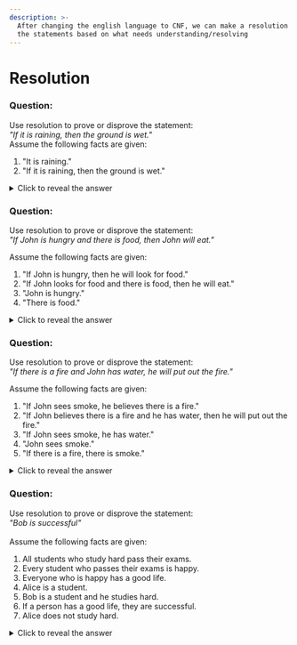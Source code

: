 ```yaml
---
description: >-
  After changing the english language to CNF, we can make a resolution using all
  the statements based on what needs understanding/resolving
---
```


# Resolution

### Question:

Use resolution to prove or disprove the statement:\
_"If it is raining, then the ground is wet."_\
Assume the following facts are given:

1. "It is raining."
2. "If it is raining, then the ground is wet."

<details>

<summary>Click to reveal the answer</summary>

#### Answer:

1. **Convert each statement into First-Order Logic (FOL)**:
   * Fact 1: Raining
   * Fact 2: Raining → Wet(Ground)
2. **Convert Fact 2 into CNF**:
   * Raining → Wet(Ground) becomes ¬Raining ∨ Wet(Ground)
3. **Set up the resolution**:
   * We have:
     * Clause 1: Raining
     * Clause 2: ¬Raining ∨ Wet(Ground)
4. **Apply resolution**:
   * Since we have Raining and ¬Raining ∨ Wet(Ground), we can resolve these clauses by removing Raining:
     * This gives us Wet(Ground).
5. **Conclusion**:
   * The resolution result is Wet(Ground), meaning we have proven that if it is raining, then the ground is indeed wet based on the given facts.

</details>

### Question:

Use resolution to prove or disprove the statement:\
_"If John is hungry and there is food, then John will eat."_

Assume the following facts are given:

1. "If John is hungry, then he will look for food."
2. "If John looks for food and there is food, then he will eat."
3. "John is hungry."
4. "There is food."

<details>

<summary>Click to reveal the answer</summary>

#### Answer:

1. **Convert each statement into First-Order Logic (FOL)**:
   * Fact 1: Hungry(John) → LookForFood(John)
   * Fact 2: LookForFood(John) ∧ Food → Eat(John)
   * Fact 3: Hungry(John)
   * Fact 4: Food
2. **Convert each statement into CNF**:
   * Fact 1 (Hungry(John) → LookForFood(John)): ¬Hungry(John) ∨ LookForFood(John)
   * Fact 2 (LookForFood(John) ∧ Food → Eat(John)): ¬LookForFood(John) ∨ ¬Food ∨ Eat(John)
   * Fact 3 (John is hungry): Hungry(John)
   * Fact 4 (There is food): Food
3. **Set up the resolution process**:
   * We have the following clauses:
     * Clause 1: ¬Hungry(John) ∨ LookForFood(John)
     * Clause 2: ¬LookForFood(John) ∨ ¬Food ∨ Eat(John)
     * Clause 3: Hungry(John)
     * Clause 4: Food
4. **Apply resolution steps**:
   * Step 1: Resolve Clause 1 (¬Hungry(John) ∨ LookForFood(John)) with Clause 3 (Hungry(John)):
     * This gives LookForFood(John).
   * Step 2: Resolve the result (LookForFood(John)) with Clause 2 (¬LookForFood(John) ∨ ¬Food ∨ Eat(John)):
     * This gives ¬Food ∨ Eat(John).
   * Step 3: Resolve the result (¬Food ∨ Eat(John)) with Clause 4 (Food):
     * This gives Eat(John).
5. **Conclusion**:
   * The resolution process yields Eat(John), meaning we have proven that if John is hungry and there is food, then John will eat.

</details>

### Question:

Use resolution to prove or disprove the statement:\
_"If there is a fire and John has water, he will put out the fire."_

Assume the following facts are given:

1. "If John sees smoke, he believes there is a fire."
2. "If John believes there is a fire and he has water, then he will put out the fire."
3. "If John sees smoke, he has water."
4. "John sees smoke."
5. "If there is a fire, there is smoke."

<details>

<summary>Click to reveal the answer</summary>

#### Answer:

1. **Convert each statement into First-Order Logic (FOL)**:
   * Fact 1: SeesSmoke(John) → BelievesFire(John)
   * Fact 2: BelievesFire(John) ∧ HasWater(John) → PutOutFire(John)
   * Fact 3: SeesSmoke(John) → HasWater(John)
   * Fact 4: SeesSmoke(John)
   * Fact 5: Fire → Smoke
2. **Convert each statement into CNF**:
   * Fact 1 (SeesSmoke(John) → BelievesFire(John)): ¬SeesSmoke(John) ∨ BelievesFire(John)
   * Fact 2 (BelievesFire(John) ∧ HasWater(John) → PutOutFire(John)): ¬BelievesFire(John) ∨ ¬HasWater(John) ∨ PutOutFire(John)
   * Fact 3 (SeesSmoke(John) → HasWater(John)): ¬SeesSmoke(John) ∨ HasWater(John)
   * Fact 4 (John sees smoke): SeesSmoke(John)
   * Fact 5 (Fire → Smoke): ¬Fire ∨ Smoke
3. **Set up the resolution process**:
   * We have the following clauses:
     * Clause 1: ¬SeesSmoke(John) ∨ BelievesFire(John)
     * Clause 2: ¬BelievesFire(John) ∨ ¬HasWater(John) ∨ PutOutFire(John)
     * Clause 3: ¬SeesSmoke(John) ∨ HasWater(John)
     * Clause 4: SeesSmoke(John)
     * Clause 5: ¬Fire ∨ Smoke
4. **Apply resolution steps**:
   * Step 1: Resolve Clause 1 (¬SeesSmoke(John) ∨ BelievesFire(John)) with Clause 4 (SeesSmoke(John)):
     * This gives BelievesFire(John).
   * Step 2: Resolve Clause 3 (¬SeesSmoke(John) ∨ HasWater(John)) with Clause 4 (SeesSmoke(John)):
     * This gives HasWater(John).
   * Step 3: Now that we have BelievesFire(John) and HasWater(John), we can resolve with Clause 2 (¬BelievesFire(John) ∨ ¬HasWater(John) ∨ PutOutFire(John)):
     * This gives PutOutFire(John).
5. **Conclusion**:
   * The resolution process yields PutOutFire(John), meaning we have proven that if John sees smoke and has water, he will put out the fire.

</details>



### Question:

Use resolution to prove or disprove the statement: \
_"Bob is successful"_\
\
Assume the following facts are given:

1. All students who study hard pass their exams.
2. Every student who passes their exams is happy.
3. Everyone who is happy has a good life.
4. Alice is a student.
5. Bob is a student and he studies hard.
6. If a person has a good life, they are successful.
7. Alice does not study hard.

<details>

<summary>Click to reveal the answer</summary>

### Answers:

#### 1. Translate each statement to First-Order Logic (FOL)

1. All students who study hard pass their exams.\
   $$\forall x (Student(x) \land StudyHard(x) \rightarrow PassExam(x))$$
2. Every student who passes their exams is happy.\
   $$\forall x (Student(x) \land PassExam(x) \rightarrow Happy(x))$$
3. Everyone who is happy has a good life.\
   $$\forall x (Happy(x) \rightarrow GoodLife(x))$$
4. Alice is a student.\
   $$Student(Alice)$$
5. Bob is a student and he studies hard.\
   $$Student(Bob) \land StudyHard(Bob)$$
6. If a person has a good life, they are successful.\
   $$\forall x (GoodLife(x) \rightarrow Successful(x))$$
7. Alice does not study hard.\
   $$eg StudyHard(Alice)$$

#### 2. Convert the FOL statements to Conjunctive Normal Form (CNF)

1. $$\forall x (Student(x) \land StudyHard(x) \rightarrow PassExam(x))$$\
   **CNF:**\
   $$eg Student(x) \lor \neg StudyHard(x) \lor PassExam(x)$$
2. $$\forall x (Student(x) \land PassExam(x) \rightarrow Happy(x))$$\
   **CNF:**\
   $$eg Student(x) \lor \neg PassExam(x) \lor Happy(x)$$
3. $$\forall x (Happy(x) \rightarrow GoodLife(x))$$\
   **CNF:**\
   $$eg Happy(x) \lor GoodLife(x)$$
4. $$Student(Alice)$$\
   **CNF:**\
   $$Student(Alice)$$
5. $$Student(Bob) \land StudyHard(Bob)$$\
   **CNF:**\
   $$Student(Bob), \quad StudyHard(Bob)$$
6. $$\forall x (GoodLife(x) \rightarrow Successful(x))$$\
   **CNF:**\
   $$eg GoodLife(x) \lor Successful(x)$$
7. $$eg StudyHard(Alice)$$\
   **CNF:**\
   $$eg StudyHard(Alice)$$

#### 3. Prove using Resolution that Bob is successful

To prove $$Successful(Bob)$$ using resolution, we use the derived CNF statements.

1. **Given Clauses**:
   * $$eg Student(x) \lor \neg StudyHard(x) \lor PassExam(x)$$ — Clause 1
   * $$eg Student(x) \lor \neg PassExam(x) \lor Happy(x)$$ — Clause 2
   * $$eg Happy(x) \lor GoodLife(x)$$ — Clause 3
   * $$Student(Alice)$$ — Clause 4
   * $$Student(Bob)$$ — Clause 5a
   * $$StudyHard(Bob)$$ — Clause 5b
   * $$eg GoodLife(x) \lor Successful(x)$$ — Clause 6
   * $$eg StudyHard(Alice)$$ — Clause 7
2. **Resolution Proof**:
   * From Clause 5a ($$Student(Bob)$$) and Clause 5b ($$StudyHard(Bob)$$), we know $$Student(Bob) \land StudyHard(Bob)$$.
   * Substitute $$x = Bob$$ in Clause 1: $$eg Student(Bob) \lor \neg StudyHard(Bob) \lor PassExam(Bob)$$, and with $$Student(Bob)$$ and $$StudyHard(Bob)$$, we resolve to $$PassExam(Bob)$$.
   * Substitute $$x = Bob$$ in Clause 2: $$eg Student(Bob) \lor \neg PassExam(Bob) \lor Happy(Bob)$$, and with $$Student(Bob)$$ and $$PassExam(Bob)$$, we resolve to $$Happy(Bob)$$.
   * Substitute $$x = Bob$$ in Clause 3: $$eg Happy(Bob) \lor GoodLife(Bob)$$, and with $$Happy(Bob)$$, we resolve to $$GoodLife(Bob)$$.
   * Substitute $$x = Bob$$ in Clause 6: $$eg GoodLife(Bob) \lor Successful(Bob)$$, and with $$GoodLife(Bob)$$, we resolve to $$Successful(Bob)$$.
3. **Conclusion**:
   * We have proven that $$Successful(Bob)$$ holds true using resolution.

</details>
